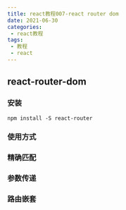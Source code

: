 ```yaml
---
title: react教程007-react router dom
date: 2021-06-30
categories:
 - react教程
tags:
 - 教程
 - react
---
```


## react-router-dom

### 安装
`npm install -S react-router`

### 使用方式

### 精确匹配

### 参数传递

### 路由嵌套